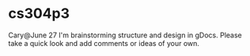 cs304p3
=======
Cary@June 27
I'm brainstorming structure and design in gDocs. Please take a quick look and add comments or ideas of your own.